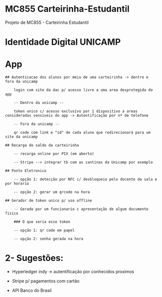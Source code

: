 # MC855 Carteirinha-Estudantil
Projeto de MC855 - Carteirinha Estudantil
# Identidade Digital UNICAMP

# App 

	## Autenticacao dos alunos por meio de uma carteirinha -> dentro e fora da unicamp

		login com site da dac p/ acesso livre a uma area desprotegida do app

		-- Dentro da unicamp --

		token unico c/ acesso exclusivo por 1 dispositivo a areas consideradas sensiveis do app -> Autentificação por nº de telefone

		-- Fora da unicamp --

		qr code com link e "id" de cada aluno que redirecionará para um site da unicamp

	## Recarga do saldo da carteirinha

		-- recarga online por PIX (em aberto)

		-- Stripe --> integrar tb com as cantinas da Unicamp por exemplo

	## Ponto Eletronico

		-- opção 1: detecção por NFC c/ desbloqueio pelo docente da sala e por horario

		-- opção 2: gerar um qrcode na hora

	## Gerador de token unico p/ uso offline

		-- Gerado por um funcionario c apresentação de algum documento fisico

		### O que seria esse token

		-- opção 1: qr code em papel

		-- opção 2: senha gerada na hora

# 2- Sugestões:

 - Hyperledger indy -> autentificação por conhecidos proximos

 - Stripe p/ pagamentos com cartão

 - API Banco do Brasil
